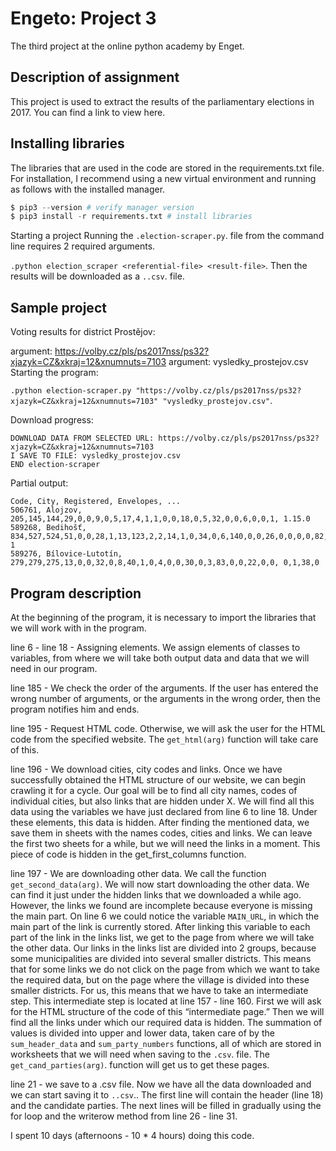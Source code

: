 Engeto: Project 3
===
The third project at the online python academy by Enget.

Description of assignment
---
This project is used to extract the results of the parliamentary elections in 2017. You can find a link to view here.

Installing libraries
---
The libraries that are used in the code are stored in the requirements.txt file. For installation, I recommend using a new virtual environment and running as follows with the installed manager.

```python
$ pip3 --version # verify manager version
$ pip3 install -r requirements.txt # install libraries
```
Starting a project
Running the ```.election-scraper.py```. file from the command line requires 2 required arguments.

```.python election_scraper <referential-file> <result-file>```.
Then the results will be downloaded as a ```..csv```. file.

Sample project
---
Voting results for district Prostějov:

argument: https://volby.cz/pls/ps2017nss/ps32?xjazyk=CZ&xkraj=12&xnumnuts=7103
argument: vysledky_prostejov.csv
Starting the program:

```.python election-scraper.py "https://volby.cz/pls/ps2017nss/ps32?xjazyk=CZ&xkraj=12&xnumnuts=7103" "vysledky_prostejov.csv"```.

Download progress:
```
DOWNLOAD DATA FROM SELECTED URL: https://volby.cz/pls/ps2017nss/ps32?xjazyk=CZ&xkraj=12&xnumnuts=7103
I SAVE TO FILE: vysledky_prostejov.csv
END election-scraper
```

Partial output:
```
Code, City, Registered, Envelopes, ...
506761, Alojzov, 205,145,144,29,0,0,9,0,5,17,4,1,1,0,0,18,0,5,32,0,0,6,0,0,1, 1.15.0
589268, Bedihošť, 834,527,524,51,0,0,28,1,13,123,2,2,14,1,0,34,0,6,140,0,0,26,0,0,0,0,82, 1
589276, Bílovice-Lutotín, 279,279,275,13,0,0,32,0,8,40,1,0,4,0,0,30,0,3,83,0,0,22,0,0, 0,1,38,0
```

Program description
---
At the beginning of the program, it is necessary to import the libraries that we will work with in the program.

line 6 - line 18 - Assigning elements. 
We assign elements of classes to variables, from where we will take both output data and data that we will need in our program.

line 185 - We check the order of the arguments. 
If the user has entered the wrong number of arguments, or the arguments in the wrong order, then the program notifies him and ends.

line 195 - Request HTML code. 
Otherwise, we will ask the user for the HTML code from the specified website. The ```get_html(arg)``` function will take care of this.

line 196 - We download cities, city codes and links. 
Once we have successfully obtained the HTML structure of our website, we can begin crawling it for a cycle. 
Our goal will be to find all city names, codes of individual cities, but also links that are hidden under X. We will find all this data using the variables we
have just declared from line 6 to line 18. Under these elements, this data is hidden. After finding the mentioned data, we save them in sheets 
with the names codes, cities and links. We can leave the first two sheets for a while, but we will need the links in a moment. 
This piece of code is hidden in the get_first_columns function.

line 197 - We are downloading other data. 
We call the function ```get_second_data(arg)```. We will now start downloading the other data. We can find it just under the hidden links that we downloaded a while ago. 
However, the links we found are incomplete because everyone is missing the main part. On line 6 we could notice the variable ```MAIN_URL```, in which the main part of 
the link is currently stored. After linking this variable to each part of the link in the links list, we get to the page from where we will take the other data. 
Our links in the links list are divided into 2 groups, because some municipalities are divided into several smaller districts. This means that for some links we do not 
click on the page from which we want to take the required data, but on the page where the village is divided into these smaller districts. For us, this means that we 
have to take an intermediate step. This intermediate step is located at line 157 - line 160. First we will ask for the HTML structure of the code of this “intermediate page.” 
Then we will find all the links under which our required data is hidden. The summation of values is divided into upper and lower data, taken care of by the 
```sum_header_data``` and ```sum_party_numbers``` functions, all of which are stored in worksheets that we will need when saving to the ```.csv```. file. 
The ```get_cand_parties(arg)```. function will get us to get these pages.

line 21 - we save to a .csv file. 
Now we have all the data downloaded and we can start saving it to ```..csv```.. The first line will contain the header (line 18) and the candidate parties. 
The next lines will be filled in gradually using the for loop and the writerow method from line 26 - line 31.

I spent 10 days (afternoons - 10 * 4 hours) doing this code.
